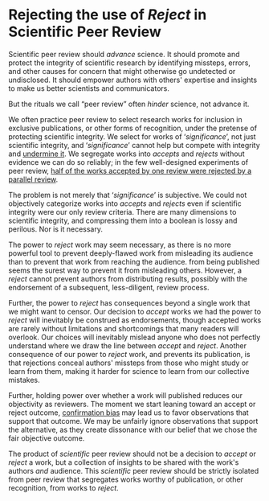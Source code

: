 # Rejecting the use of *Reject* in Scientific Peer Review

Scientific peer review should *advance* science. It should promote and protect the integrity of scientific research by identifying missteps, errors, and other causes for concern that might otherwise go undetected or undisclosed. It should empower authors with others' expertise and insights to make us better scientists and communicators.

But the rituals we call “peer review” often *hinder* science, not advance it.

We often practice peer review to select research works for inclusion in exclusive publications, or other forms of recognition, under the pretense of protecting scientific integrity. We select for works of ‘*significance*’, not just scientific integrity, and ‘*significance*’ cannot help but compete with integrity and [undermine it](./The-Harms-of-Exclusionary-Peer-Reivew.md). We segregate works into *accepts* and *rejects* without evidence we can do so reliably; in the few well-designed experiments of peer review, [half of the works accepted by one review were rejected by a parallel review](./Notes.md#replicability). 

The problem is not merely that ‘*significance*’ is subjective. We could not objectively categorize works into *accepts* and *rejects* even if scientific integrity were our only review criteria. There are many dimensions to scientific integrity, and compressing them into a boolean is lossy and perilous. Nor is it necessary.

The power to *reject* work may seem necessary, as there is no more powerful tool to prevent deeply-flawed work from misleading its audience than to prevent that work from reaching the audience. from being published seems the surest way to prevent it from misleading others. However, a *reject* cannot prevent authors from distributing results, possibly with the endorsement of a subsequent, less-diligent, review process.

Further, the power to *reject* has consequences beyond a single work that we might want to censor. Our decision to *accept* works we had the power to *reject* will inevitably be construed as endorsements, though accepted works are rarely without limitations and shortcomings that many readers will overlook. Our choices will inevitably mislead anyone who does not perfectly understand where we draw the line between *accept* and *reject*. Another consequence of our power to *reject* work, and prevents its publication, is that rejections conceal authors' missteps from those who might study or learn from them, making it harder for science to learn from our collective mistakes.

Further, holding power over whether a work will published reduces our objectivity as reviewers. The moment we start leaning toward an accept or reject outcome, [confirmation bias](https://en.wikipedia.org/wiki/Confirmation_bias) may lead us to favor observations that support that outcome. We may be unfairly ignore observations that support the alternative, as they create dissonance with our belief that we chose the fair objective outcome.

The product of *scientific* peer review should not be a decision to *accept* or *reject* a work, but a collection of insights to be shared with the work's authors *and* audience. This *scientific* peer review should be strictly isolated from peer review that segregates works worthy of publication, or other recognition, from works to *reject*. 



